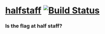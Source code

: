 # [halfstaff](https://halfstaff.co) [![Build Status](https://travis-ci.org/jacobwgillespie/halfstaff.svg?branch=master)](https://travis-ci.org/jacobwgillespie/halfstaff)

### Is the flag at half staff?
